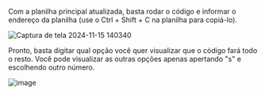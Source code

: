 Com a planilha principal atualizada, basta rodar o código e informar o endereço da planilha (use o Ctrl + Shift + C na planilha para copiá-lo).

![Captura de tela 2024-11-15 140340](https://github.com/user-attachments/assets/bb35af0e-9011-4a55-b587-e9043490ec6b)

Pronto, basta digitar qual opção você quer visualizar que o código fará todo o resto. Você pode visualizar as outras opções apenas apertando "s" e escolhendo outro número.

![image](https://github.com/user-attachments/assets/43bfe22f-65b0-4fe9-a682-52c38e6416db)
